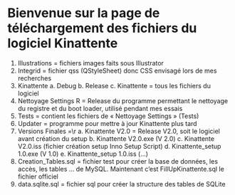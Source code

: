 # Bienvenue sur la page de téléchargement des fichiers du logiciel Kinattente
1.	Illustrations = fichiers images faits sous Illustrator
2.	Integrid = fichier qss (QStyleSheet) donc CSS envisagé lors de mes recherches
3.	Kinattente
  a.	Debug
  b.	Release
  c.	Kinattente = tous les fichiers du logiciel
4.	Nettoyage Settings R = Release du programme permettant le nettoyage du registre et du boot loader, utilisé pendant mes essais
5.	Tests = contient les fichiers de « Nettoyage Settings » (Tests)
6.	Updater = programme pour mettre à jour Kinattente plus tard
7.	Versions Finales =\r
a.	Kinattente V2.0 = Release V2.0, soit le logiciel avant création du setup
b.	Kinattente V2.0.exe (V 2.0)
c.	Kinattente V2.0.iss (fichier création setup Inno Setup Script)
d.	Kinattente_setup 1.0.exe (V 1.0)
e.	Kinattente_setup 1.0.iss (…)
9.	Creation_Tables.sql = fichier test pour créer la base de données, les accès, les tables … de MySQL. Maintenant c’est FillUpKinattente.sql le fichier officiel
10.	data.sqlite.sql = fichier sql pour créer la structure des tables de SQLite


<!--
**Kinattente/Kinattente** is a ✨ _special_ ✨ repository because its `README.md` (this file) appears on your GitHub profile.

Here are some ideas to get you started:

- 🔭 I’m currently working on ...
- 🌱 I’m currently learning ...
- 👯 I’m looking to collaborate on ...
- 🤔 I’m looking for help with ...
- 💬 Ask me about ...
- 📫 How to reach me: ...
- 😄 Pronouns: ...
- ⚡ Fun fact: ...
-->
